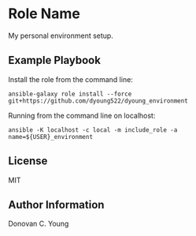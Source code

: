 Role Name
=========

My personal environment setup.

Example Playbook
----------------

Install the role from the command line:

```shell
ansible-galaxy role install --force git+https://github.com/dyoung522/dyoung_environment
```

Running from the command line on localhost:

```shell
ansible -K localhost -c local -m include_role -a name=${USER}_environment
```

License
-------

MIT

Author Information
------------------

Donovan C. Young
